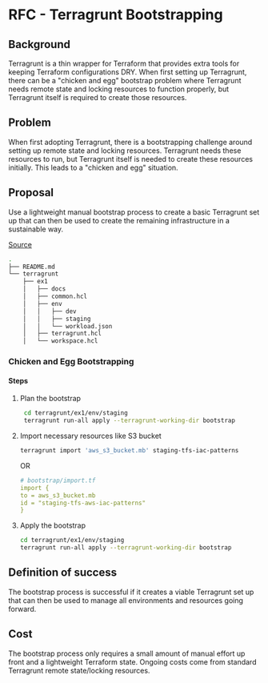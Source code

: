 # RFC - Terragrunt Bootstrapping

## Background
Terragrunt is a thin wrapper for Terraform that provides extra tools for keeping Terraform configurations DRY. When first setting up Terragrunt, there can be a "chicken and egg" bootstrap problem where Terragrunt needs remote state and locking resources to function properly, but Terragrunt itself is required to create those resources.
## Problem
When first adopting Terragrunt, there is a bootstrapping challenge around setting up remote state and locking resources. Terragrunt needs these resources to run, but Terragrunt itself is needed to create these resources initially. This leads to a "chicken and egg" situation.
## Proposal
Use a lightweight manual bootstrap process to create a basic Terragrunt set up that can then be used to create the remaining infrastructure in a sustainable way.

[Source](../ex1/)

```bash
.
├── README.md
└── terragrunt
    ├── ex1
    │   ├── docs
    │   ├── common.hcl
    │   ├── env
    │   │   ├── dev
    │   │   ├── staging
    │   │   └── workload.json
    │   ├── terragrunt.hcl
    │   └── workspace.hcl
```

### Chicken and Egg Bootstrapping

#### Steps

1. Plan the bootstrap

   ```bash
    cd terragrunt/ex1/env/staging
    terragrunt run-all apply --terragrunt-working-dir bootstrap
   ```

2. Import necessary resources like S3 bucket

   ```bash
   terragrunt import 'aws_s3_bucket.mb' staging-tfs-iac-patterns
   ```

   OR

   ```yaml
   # bootstrap/import.tf
   import {
   to = aws_s3_bucket.mb
   id = "staging-tfs-aws-iac-patterns"
   }
   ```

3. Apply the bootstrap

   ```bash
   cd terragrunt/ex1/env/staging
   terragrunt run-all apply --terragrunt-working-dir bootstrap
   ```

## Definition of success
The bootstrap process is successful if it creates a viable Terragrunt set up that can then be used to manage all environments and resources going forward.
## Cost
The bootstrap process only requires a small amount of manual effort up front and a lightweight Terraform state. Ongoing costs come from standard Terragrunt remote state/locking resources.
